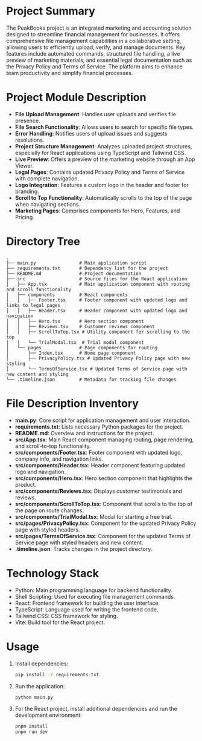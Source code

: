 # Project Summary
The PeakBooks project is an integrated marketing and accounting solution designed to streamline financial management for businesses. It offers comprehensive file management capabilities in a collaborative setting, allowing users to efficiently upload, verify, and manage documents. Key features include automated commands, structured file handling, a live preview of marketing materials, and essential legal documentation such as the Privacy Policy and Terms of Service. The platform aims to enhance team productivity and simplify financial processes.

# Project Module Description
- **File Upload Management**: Handles user uploads and verifies file presence.
- **File Search Functionality**: Allows users to search for specific file types.
- **Error Handling**: Notifies users of upload issues and suggests resolutions.
- **Project Structure Management**: Analyzes uploaded project structures, especially for React applications using TypeScript and Tailwind CSS.
- **Live Preview**: Offers a preview of the marketing website through an App Viewer.
- **Legal Pages**: Contains updated Privacy Policy and Terms of Service with complete navigation.
- **Logo Integration**: Features a custom logo in the header and footer for branding.
- **Scroll to Top Functionality**: Automatically scrolls to the top of the page when navigating sections.
- **Marketing Pages**: Comprises components for Hero, Features, and Pricing.

# Directory Tree
```
.
├── main.py                # Main application script
├── requirements.txt       # Dependency list for the project
├── README.md              # Project documentation
├── src                    # Source files for the React application
│   ├── App.tsx            # Main application component with routing and scroll functionality
│   ├── components         # React components
│   │   ├── Footer.tsx     # Footer component with updated logo and links to legal pages
│   │   ├── Header.tsx     # Header component with updated logo and navigation
│   │   ├── Hero.tsx       # Hero section component
│   │   ├── Reviews.tsx    # Customer reviews component
│   │   ├── ScrollToTop.tsx # Utility component for scrolling to the top
│   │   └── TrialModal.tsx  # Trial modal component
│   └── pages              # Page components for routing
│       ├── Index.tsx      # Home page component
│       ├── PrivacyPolicy.tsx # Updated Privacy Policy page with new styling
│       └── TermsOfService.tsx # Updated Terms of Service page with new content and styling
└── .timeline.json         # Metadata for tracking file changes
```

# File Description Inventory
- **main.py**: Core script for application management and user interaction.
- **requirements.txt**: Lists necessary Python packages for the project.
- **README.md**: Overview and instructions for the project.
- **src/App.tsx**: Main React component managing routing, page rendering, and scroll-to-top functionality.
- **src/components/Footer.tsx**: Footer component with updated logo, company info, and navigation links.
- **src/components/Header.tsx**: Header component featuring updated logo and navigation.
- **src/components/Hero.tsx**: Hero section component that highlights the product.
- **src/components/Reviews.tsx**: Displays customer testimonials and reviews.
- **src/components/ScrollToTop.tsx**: Component that scrolls to the top of the page on route changes.
- **src/components/TrialModal.tsx**: Modal for starting a free trial.
- **src/pages/PrivacyPolicy.tsx**: Component for the updated Privacy Policy page with styled headers.
- **src/pages/TermsOfService.tsx**: Component for the updated Terms of Service page with styled headers and new content.
- **.timeline.json**: Tracks changes in the project directory.

# Technology Stack
- Python: Main programming language for backend functionality.
- Shell Scripting: Used for executing file management commands.
- React: Frontend framework for building the user interface.
- TypeScript: Language used for writing the frontend code.
- Tailwind CSS: CSS framework for styling.
- Vite: Build tool for the React project.

# Usage
1. Install dependencies:
   ```bash
   pip install -r requirements.txt
   ```
2. Run the application:
   ```bash
   python main.py
   ```
3. For the React project, install additional dependencies and run the development environment:
   ```bash
   pnpm install
   pnpm run dev
   ```
